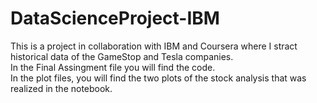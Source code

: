 # DataScienceProject-IBM
This is a project in collaboration with IBM and Coursera where I stract historical data of the GameStop and Tesla companies.<br>
In the Final Assingment file you will find the code.<br>
In the plot files, you will find the two plots of the stock analysis that was realized in the notebook.
